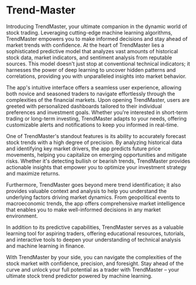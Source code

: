 # Trend-Master
Introducing TrendMaster, your ultimate companion in the dynamic world of stock trading. Leveraging cutting-edge machine learning algorithms, TrendMaster empowers you to make informed decisions and stay ahead of market trends with confidence.
At the heart of TrendMaster lies a sophisticated predictive model that analyzes vast amounts of historical stock data, market indicators, and sentiment analysis from reputable sources. This model doesn't just stop at conventional technical indicators; it harnesses the power of deep learning to uncover hidden patterns and correlations, providing you with unparalleled insights into market behavior.

The app's intuitive interface offers a seamless user experience, allowing both novice and seasoned traders to navigate effortlessly through the complexities of the financial markets. Upon opening TrendMaster, users are greeted with personalized dashboards tailored to their individual preferences and investment goals. Whether you're interested in short-term trading or long-term investing, TrendMaster adapts to your needs, offering customizable alerts and notifications to keep you informed in real-time.

One of TrendMaster's standout features is its ability to accurately forecast stock trends with a high degree of precision. By analyzing historical data and identifying key market drivers, the app predicts future price movements, helping you capitalize on emerging opportunities and mitigate risks. Whether it's detecting bullish or bearish trends, TrendMaster provides actionable insights that empower you to optimize your investment strategy and maximize returns.

Furthermore, TrendMaster goes beyond mere trend identification; it also provides valuable context and analysis to help you understand the underlying factors driving market dynamics. From geopolitical events to macroeconomic trends, the app offers comprehensive market intelligence that enables you to make well-informed decisions in any market environment.

In addition to its predictive capabilities, TrendMaster serves as a valuable learning tool for aspiring traders, offering educational resources, tutorials, and interactive tools to deepen your understanding of technical analysis and machine learning in finance.

With TrendMaster by your side, you can navigate the complexities of the stock market with confidence, precision, and foresight. Stay ahead of the curve and unlock your full potential as a trader with TrendMaster – your ultimate stock trend predictor powered by machine learning.
